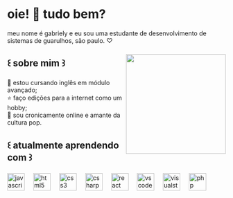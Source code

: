 <h1 align="left">oie! 🐡 tudo bem?</h1>



<p align="left">meu nome é gabriely e eu sou uma estudante de desenvolvimento de sistemas de guarulhos, são paulo. ♡</p>

###

<img align="right" height="230" src="https://media.tenor.com/uuqTsCYHpEkAAAAi/snoopy-esnupi.gif"  />

###

<h2 align="left">꒰ sobre mim ꒱</h2>

###

<p align="left">🐻 estou cursando inglês em módulo avançado;<br>⭐ faço edições para a internet como um hobby;<br>🦪 sou cronicamente online e amante da cultura pop.</p>

###

<h2 align="left">꒰ atualmente aprendendo com ꒱</h2>

###

<div align="left">
  <img src="https://cdn.jsdelivr.net/gh/devicons/devicon/icons/javascript/javascript-original.svg" height="40" alt="javascript logo"  />
  <img width="12" />
  <img src="https://cdn.jsdelivr.net/gh/devicons/devicon/icons/html5/html5-original.svg" height="40" alt="html5 logo"  />
  <img width="12" />
  <img src="https://cdn.jsdelivr.net/gh/devicons/devicon/icons/css3/css3-original.svg" height="40" alt="css3 logo"  />
  <img width="12" />
  <img src="https://cdn.jsdelivr.net/gh/devicons/devicon/icons/csharp/csharp-original.svg" height="40" alt="csharp logo"  />
  <img width="12" />
  <img src="https://cdn.jsdelivr.net/gh/devicons/devicon/icons/react/react-original.svg" height="40" alt="react logo"  />
  <img width="12" />
  <img src="https://cdn.jsdelivr.net/gh/devicons/devicon/icons/vscode/vscode-original.svg" height="40" alt="vscode logo"  />
  <img width="12" />
  <img src="https://cdn.jsdelivr.net/gh/devicons/devicon/icons/visualstudio/visualstudio-plain.svg" height="40" alt="visualstudio logo"  />
  <img width="12" />
  <img src="https://cdn.jsdelivr.net/gh/devicons/devicon/icons/php/php-original.svg" height="40" alt="php logo"  />
</div>

###
